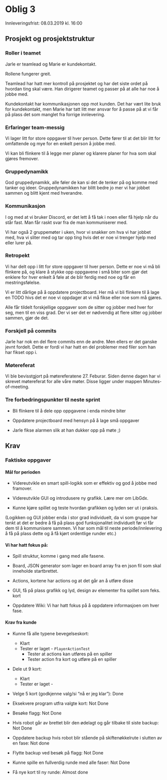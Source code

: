 # Oblig 3
Innleveringsfrist: 08.03.2019 kl. 16:00

## Prosjekt og prosjektstruktur

### Roller i teamet

Jarle er teamlead og Marie er kundekontakt.

Rollene fungerer greit.

Teamlead har hatt mer kontroll på prosjektet og har det siste ordet på
hvordan ting skal være. Han dirigerer teamet og passer på at alle har
noe å jobbe med.

Kundekontakt har kommunikasjonen opp mot kunden. Det har vært lite
bruk for kundekontakt, men Marie har tatt litt mer ansvar for å passe
på at vi får på plass det som manglet fra forrige innlevering.

### Erfaringer team-messig

Vi lager litt for store oppgaver til hver person. Dette fører til at
det blir litt for omfattende og mye for en enkelt person å jobbe med.

Vi kan bli flinkere til å legge mer planer og klarere planer for hva
som skal gjøres fremover.

### Gruppedynamikk

God gruppedynamikk, alle føler de kan si det de tenker på og komme med
tanker og ideer. Gruppedynamikken har blitt bedre jo mer vi har jobbet
sammen og blitt kjent med hverandre.

### Kommunikasjon

I og med at vi bruker Discord, er det lett å få tak i noen eller få
hjelp når du står fast. Man får raskt svar fra de man kommuniserer med.

Vi har også 2 gruppemøter i uken, hvor vi snakker om hva vi har jobbet
med, hva vi sliter med og tar opp ting hvis det er noe vi trenger
hjelp med eller lurer på.

### Retropekt

Vi har delt opp i litt for store oppgaver til hver person. Dette er
noe vi må bli flinkere på, og klare å stykke opp oppgavene i små biter
som gjør det enklere for hver enkelt å føle at de blir ferdig med noe
og får en mestringsfølelse.

Vi er litt dårlige på å oppdatere projectboard. Her må vi bli flinkere
til å lage en TODO hivs det er noe vi oppdager at vi må fikse eller
noe som må gjøres.

Alle får tildelt forskjellige oppgaver som de sitter og jobber med
hver for seg, men til en viss grad. Der vi ser det er nødvendig at
flere sitter og jobber sammen, gjør de det.


### Forskjell på commits

Jarle har nok en del flere commits enn de andre. Men ellers er det
ganske jevnt fordelt. Dette er fordi vi har hatt en del problemer med
filer som han har fikset opp i.

### Møtereferat

Vi ble bevisstgjort på møtereferatene 27. Feburar. Siden denne dagen
har vi skrevet møtereferat for alle våre møter. Disse ligger under
mappen Minutes-of-meeting.

### Tre forbedringspunkter til neste sprint

- Bli flinkere til å dele opp oppgavene i enda mindre biter

- Oppdatere projectboard med hensyn på å lage små oppgaver

- Jarle fikse alarmen slik at han dukker opp på møte ;)

## Krav

### Faktiske oppgaver

#### Mål for perioden

- Videreutvikle en smart spill-logikk som er effektiv og god å jobbe med framover.

- Videreutvikle GUI og introdusere ny grafikk. Lære mer om LibGdx.

- Kunne kjøre spillet og teste hvordan grafikken og lyden ser ut i praksis.

(Logikken og GUI jobber enda i stor grad individuelt, da vi som gruppe har tenkt at det er bedre å få på plass god funksjonalitet individuelt før vi får dem til å kommunisere sammen. Vi har som mål til neste periode/innlevering å få på plass dette og å få kjørt ordentlige runder etc.)

#### Vi har hatt fokus på:

- Spill struktur, komme i gang med alle fasene.

- Board, JSON generator som lager en board array fra en json fil som
  skal inneholde startbrettet.

- Actions, kortene har actions og at det går an å utføre disse

- GUI, få på plass grafikk og lyd, design av elementer fra spillet som feks. kort

- Oppdatere Wiki: Vi har hatt fokus på å oppdatere informasjoen om hver fase.

#### Krav fra kunde

- Kunne få alle typene bevegelseskort:
  - Klart
  - Tester er laget - `PlayerActionTest`
    - Tester at actions kan utføres på en spiller
    - Tester action fra kort og utføre på en spiller

- Dele ut 9 kort:
  - Klart
  - Tester er laget - 

- Velge 5 kort (godkjenne valg/si “nå er jeg klar”): Done

- Eksekvere program utfra valgte kort: Not Done

- Besøke flagg: Not Done

- Hvis robot går av brettet blir den ødelagt og går tilbake til siste backup: Not Done

- Oppdatere backup hvis robot blir stående på skiftenøkkelrute i
  slutten av en fase: Not done

- Flytte backup ved besøk på flagg: Not Done

- Kunne spille en fullverdig runde med alle faser: Not Done

- Få nye kort til ny runde: Almost done

